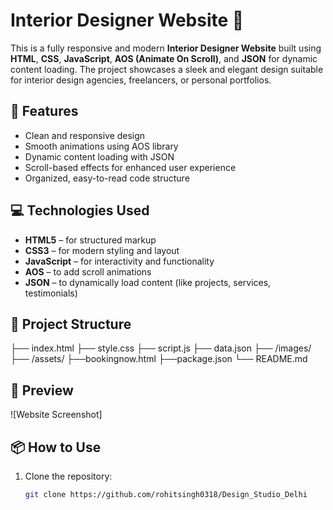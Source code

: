 # Interior Designer Website 🌟

This is a fully responsive and modern **Interior Designer Website** built using **HTML**, **CSS**, **JavaScript**, **AOS (Animate On Scroll)**, and **JSON** for dynamic content loading. The project showcases a sleek and elegant design suitable for interior design agencies, freelancers, or personal portfolios.

## 🚀 Features

- Clean and responsive design
- Smooth animations using AOS library
- Dynamic content loading with JSON
- Scroll-based effects for enhanced user experience
- Organized, easy-to-read code structure

## 💻 Technologies Used

- **HTML5** – for structured markup  
- **CSS3** – for modern styling and layout  
- **JavaScript** – for interactivity and functionality  
- **AOS** – to add scroll animations  
- **JSON** – to dynamically load content (like projects, services, testimonials)

## 📁 Project Structure

├── index.html
├── style.css
├── script.js
├── data.json
├── /images/
├── /assets/
├──bookingnow.html
├──package.json
└── README.md


## 📸 Preview

![Website Screenshot]  


## 📦 How to Use

1. Clone the repository:
   ```bash
   git clone https://github.com/rohitsingh0318/Design_Studio_Delhi
